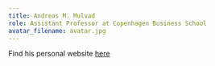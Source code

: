 ```yaml
---
title: Andreas M. Mulvad 
role: Assistant Professor at Copenhagen Business School 
avatar_filename: avatar.jpg
---
```


Find his personal website [here](https://www.cbs.dk/en/research/departments-and-centres/department-of-management-politics-and-philosophy/staff/ammmpp)
